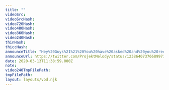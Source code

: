 ```yaml
---
title: ""
videoSrc: 
videoSrcHash: 
video720Hash: 
video480Hash: 
video360Hash: 
video240Hash: 
thinHash: 
thiccHash: 
announceTitle: "Hey%20Guys%21%21%20You%20have%20asked%20and%20you%20receive...%20MY%20MERCH%21%21%20Hope%20you%20guys%20like%2C%20we%27ve%20added%20more%20stuff%21%20%20ALSO%2C%20I%27m%20online%2C%20so%20come%20say%20hey.%20btw%20I%27m%20improving%20everything%20but%20right%20now%20my%20new%20build%20is%20scuffed.%20%3E.%3C%20I%27m%20working%20hard%20to%20fix%20everything%20tomorrow."
announceUrl: https://twitter.com/ProjektMelody/status/1238640737668997120
date: 2020-03-13T11:38:59.000Z
note: 
video240TmpFilePath: 
tmpFilePath: 
layout: layouts/vod.njk
---
```

